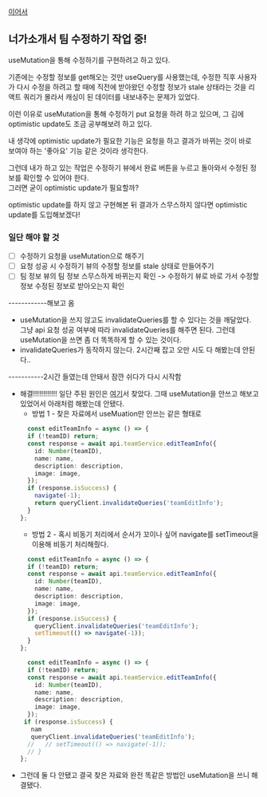 [이어서](https://github.com/NamJwong/TIL/blob/main/TIL/220418.md)

## 너가소개서 팀 수정하기 작업 중!

useMutation을 통해 수정하기를 구현하려고 하고 있다.

기존에는 수정할 정보를 get해오는 것만 useQuery를 사용했는데, 수정한 직후 사용자가 다시 수정을 하려고 할 때에 직전에 받아왔던 수정할 정보가 stale 상태라는 것을 리액트 쿼리가 몰라서 캐싱이 된 데이터를 내보내주는 문제가 있었다.

이런 이유로 useMutation을 통해 수정하기 put 요청을 하려 하고 있으며, 그 김에 optimistic update도 조금 공부해보려 하고 있다.

내 생각에 optimistic update가 필요한 기능은 요청을 하고 결과가 바뀌는 것이 바로 보여야 하는 '좋아요' 기능 같은 것이라 생각한다.

그런데 내가 하고 있는 작업은 수정하기 뷰에서 완료 버튼을 누르고 돌아와서 수정된 정보를 확인할 수 있어야 한다.
<br /> 그러면 굳이 optimistic update가 필요할까?

optimistic update를 하지 않고 구현해본 뒤 결과가 스무스하지 않다면 optimistic update를 도입해보겠다!

### 일단 해야 할 것
- [ ] 수정하기 요청을 useMutation으로 해주기
- [ ] 요청 성공 시 수정하기 뷰의 수정할 정보를 stale 상태로 만들어주기
- [ ] 팀 정보 뷰의 팀 정보 스무스하게 바뀌는지 확인 -> 수정하기 뷰로 바로 가서 수정할 정보 수정된 정보로 받아오는지 확인

------------해보고 옴

- useMutation을 쓰지 않고도 invalidateQueries를 할 수 있다는 것을 깨달았다. 그냥 api 요청 성공 여부에 따라 invalidateQueries를 해주면 된다. 그런데 useMutation을 쓰면 좀 더 똑똑하게 할 수 있는 것이다.
- invalidateQueries가 동작하지 않는다. 2시간째 잡고 오만 시도 다 해봤는데 안된다..


-----------2시간 들였는데 안돼서 잠깐 쉬다가 다시 시작함

- 해결!!!!!!!!!!!! 일단 주된 원인은 [여기](https://velog.io/@raverana96/react-query-useMutation-%ED%9B%84-invalidate%ED%95%B4%EB%8F%84-refetch%EA%B0%80-%EB%8F%99%EC%9E%91%ED%95%98%EC%A7%80-%EC%95%8A%EB%8A%94-%EB%AC%B8%EC%A0%9C)서 찾았다. 그때 useMutation을 안쓰고 해보고 있었어서 아래처럼 해봤는데 안됐다.
  - 방법 1 - 찾은 자료에서 useMuation만 안쓰는 같은 형태로
  ```ts
    const editTeamInfo = async () => {
    if (!teamID) return;
    const response = await api.teamService.editTeamInfo({
      id: Number(teamID),
      name: name,
      description: description,
      image: image,
    });
    if (response.isSuccess) {
      navigate(-1);
      return queryClient.invalidateQueries('teamEditInfo');
    }
  };
  ```
  - 방법 2 - 혹시 비동기 처리에서 순서가 꼬이나 싶어 navigate를 setTimeout을 이용해 비동기 처리해줬다.
  ```ts
    const editTeamInfo = async () => {
    if (!teamID) return;
    const response = await api.teamService.editTeamInfo({
      id: Number(teamID),
      name: name,
      description: description,
      image: image,
    });
    if (response.isSuccess) {
      queryClient.invalidateQueries('teamEditInfo');
      setTimeout(() => navigate(-1));
    }
  };
  ```
  ```ts
    const editTeamInfo = async () => {
    if (!teamID) return;
    const response = await api.teamService.editTeamInfo({
      id: Number(teamID),
      name: name,
      description: description,
      image: image,
    });
   if (response.isSuccess) {
     nam
     queryClient.invalidateQueries('teamEditInfo');
    //   // setTimeout(() => navigate(-1));
    // }
  };
  ```
- 그런데 둘 다 안됐고 결국 찾은 자료와 완전 똑같은 방법인 useMutation을 쓰니 해결됐다.

